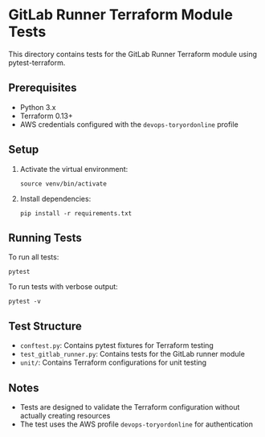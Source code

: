 # GitLab Runner Terraform Module Tests

This directory contains tests for the GitLab Runner Terraform module using pytest-terraform.

## Prerequisites

- Python 3.x
- Terraform 0.13+
- AWS credentials configured with the `devops-toryordonline` profile

## Setup

1. Activate the virtual environment:
   ```
   source venv/bin/activate
   ```

2. Install dependencies:
   ```
   pip install -r requirements.txt
   ```

## Running Tests

To run all tests:
```
pytest
```

To run tests with verbose output:
```
pytest -v
```

## Test Structure

- `conftest.py`: Contains pytest fixtures for Terraform testing
- `test_gitlab_runner.py`: Contains tests for the GitLab runner module
- `unit/`: Contains Terraform configurations for unit testing

## Notes

- Tests are designed to validate the Terraform configuration without actually creating resources
- The test uses the AWS profile `devops-toryordonline` for authentication
